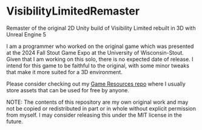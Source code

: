 # VisibilityLimitedRemaster
Remaster of the original 2D Unity build of Visibility Limited rebuilt in 3D with Unreal Engine 5

I am a programmer who worked on the original game which was presented at the 2024 Fall Stout Game Expo at the University of Wisconsin-Stout. Given that I am working on this solo, there is no expected date of release. I intend for this game to be faithful to the original, with some minor tweaks that make it more suited for a 3D environment.

Please consider checking out my [Game Resources repo](https://github.com/anarchistcatgirl/GameResources) where I usually store assets that can be used for free by anyone.

NOTE: The contents of this repository are my own original work and may not be copied or redistributed in part or in whole without explicit permission from myself. I may consider releasing this under the MIT license in the future.
